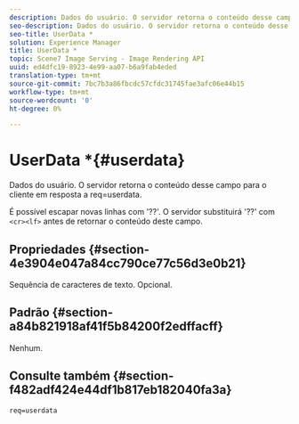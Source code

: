 ```yaml
---
description: Dados do usuário. O servidor retorna o conteúdo desse campo para o cliente em resposta a req=userdata.
seo-description: Dados do usuário. O servidor retorna o conteúdo desse campo para o cliente em resposta a req=userdata.
seo-title: UserData *
solution: Experience Manager
title: UserData *
topic: Scene7 Image Serving - Image Rendering API
uuid: ed4dfc19-8923-4e99-aa07-b6a9fab4eded
translation-type: tm+mt
source-git-commit: 7bc7b3a86fbcdc57cfdc31745fae3afc06e44b15
workflow-type: tm+mt
source-wordcount: '0'
ht-degree: 0%

---
```



# UserData *{#userdata}

Dados do usuário. O servidor retorna o conteúdo desse campo para o cliente em resposta a req=userdata.

É possível escapar novas linhas com &#39;??&#39;. O servidor substituirá &#39;??&#39; com `<cr><lf>` antes de retornar o conteúdo deste campo.

## Propriedades {#section-4e3904e047a84cc790ce77c56d3e0b21}

Sequência de caracteres de texto. Opcional.

## Padrão {#section-a84b821918af41f5b84200f2edffacff}

Nenhum.

## Consulte também {#section-f482adf424e44df1b817eb182040fa3a}

`req=userdata`
